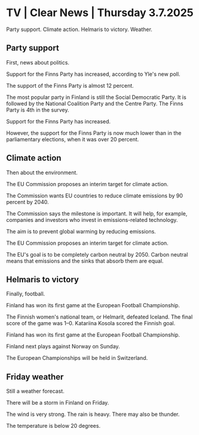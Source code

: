 # TV | Clear News | Thursday 3.7.2025

Party support. Climate action. Helmaris to victory. Weather.

## Party support

First, news about politics.

Support for the Finns Party has increased, according to Yle's new poll.

The support of the Finns Party is almost 12 percent.

The most popular party in Finland is still the Social Democratic Party. It is followed by the National Coalition Party and the Centre Party. The Finns Party is 4th in the survey.

Support for the Finns Party has increased.

However, the support for the Finns Party is now much lower than in the parliamentary elections, when it was over 20 percent.

## Climate action

Then about the environment.

The EU Commission proposes an interim target for climate action.

The Commission wants EU countries to reduce climate emissions by 90 percent by 2040.

The Commission says the milestone is important. It will help, for example, companies and investors who invest in emissions-related technology.

The aim is to prevent global warming by reducing emissions.

The EU Commission proposes an interim target for climate action.

The EU's goal is to be completely carbon neutral by 2050. Carbon neutral means that emissions and the sinks that absorb them are equal.

## Helmaris to victory

Finally, football.

Finland has won its first game at the European Football Championship.

The Finnish women's national team, or Helmarit, defeated Iceland. The final score of the game was 1–0. Katariina Kosola scored the Finnish goal.

Finland has won its first game at the European Football Championship.

Finland next plays against Norway on Sunday.

The European Championships will be held in Switzerland.

## Friday weather

Still a weather forecast.

There will be a storm in Finland on Friday.

The wind is very strong. The rain is heavy. There may also be thunder.

The temperature is below 20 degrees.
